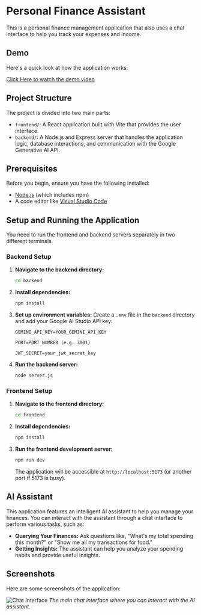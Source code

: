 # Personal Finance Assistant

This is a personal finance management application that also uses a chat interface to help you track your expenses and income.

## Demo

Here's a quick look at how the application works:

[Click Here to watch the demo video](https://www.youtube.com/watch?v=1qld9ebNSKo)

## Project Structure

The project is divided into two main parts:

-   `frontend/`: A React application built with Vite that provides the user interface.
-   `backend/`: A Node.js and Express server that handles the application logic, database interactions, and communication with the Google Generative AI API.

## Prerequisites

Before you begin, ensure you have the following installed:

-   [Node.js](https://nodejs.org/) (which includes npm)
-   A code editor like [Visual Studio Code](https://code.visualstudio.com/)

## Setup and Running the Application

You need to run the frontend and backend servers separately in two different terminals.

### Backend Setup

1.  **Navigate to the backend directory:**
    ```bash
    cd backend
    ```

2.  **Install dependencies:**
    ```bash
    npm install
    ```

3.  **Set up environment variables:**
    Create a `.env` file in the `backend` directory and add your Google AI Studio API key:
    ```
    GEMINI_API_KEY=YOUR_GEMINI_API_KEY
    ```
    ```
    PORT=PORT_NUMBER (e.g. 3001)
    ```
    ```
    JWT_SECRET=your_jwt_secret_key
    ```

4.  **Run the backend server:**
    ```bash
    node server.js
    ```

### Frontend Setup

1.  **Navigate to the frontend directory:**
    ```bash
    cd frontend
    ```

2.  **Install dependencies:**
    ```bash
    npm install
    ```

3.  **Run the frontend development server:**
    ```bash
    npm run dev
    ```
    The application will be accessible at `http://localhost:5173` (or another port if 5173 is busy).


## AI Assistant

This application features an intelligent AI assistant to help you manage your finances. You can interact with the assistant through a chat interface to perform various tasks, such as:

-   **Querying Your Finances:** Ask questions like, "What's my total spending this month?" or "Show me all my transactions for food."
-   **Getting Insights:** The assistant can help you analyze your spending habits and provide useful insights.

## Screenshots

Here are some screenshots of the application:

![Chat Interface](path/to/your/chat-interface.png)
*The main chat interface where you can interact with the AI assistant.*




